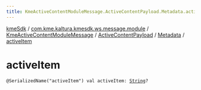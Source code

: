 ```yaml
---
title: KmeActiveContentModuleMessage.ActiveContentPayload.Metadata.activeItem - kmeSdk
---
```


[kmeSdk](../../../../index.html) / [com.kme.kaltura.kmesdk.ws.message.module](../../../index.html) / [KmeActiveContentModuleMessage](../../index.html) / [ActiveContentPayload](../index.html) / [Metadata](index.html) / [activeItem](./active-item.html)

# activeItem

`@SerializedName("activeItem") val activeItem: `[`String`](https://kotlinlang.org/api/latest/jvm/stdlib/kotlin/-string/index.html)`?`